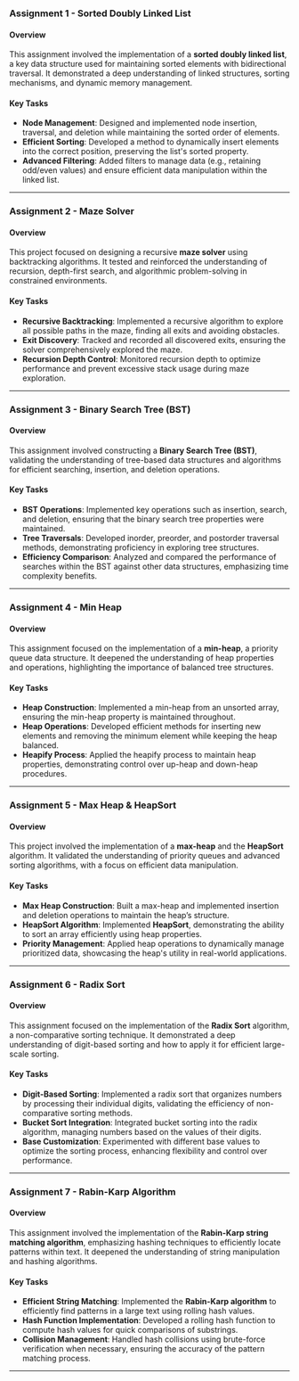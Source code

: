 ### **Assignment 1 - Sorted Doubly Linked List**

#### Overview
This assignment involved the implementation of a **sorted doubly linked list**, a key data structure used for maintaining sorted elements with bidirectional traversal. It demonstrated a deep understanding of linked structures, sorting mechanisms, and dynamic memory management.

#### Key Tasks
- **Node Management**: Designed and implemented node insertion, traversal, and deletion while maintaining the sorted order of elements.
- **Efficient Sorting**: Developed a method to dynamically insert elements into the correct position, preserving the list's sorted property.
- **Advanced Filtering**: Added filters to manage data (e.g., retaining odd/even values) and ensure efficient data manipulation within the linked list.

---

### **Assignment 2 - Maze Solver**

#### Overview
This project focused on designing a recursive **maze solver** using backtracking algorithms. It tested and reinforced the understanding of recursion, depth-first search, and algorithmic problem-solving in constrained environments.

#### Key Tasks
- **Recursive Backtracking**: Implemented a recursive algorithm to explore all possible paths in the maze, finding all exits and avoiding obstacles.
- **Exit Discovery**: Tracked and recorded all discovered exits, ensuring the solver comprehensively explored the maze.
- **Recursion Depth Control**: Monitored recursion depth to optimize performance and prevent excessive stack usage during maze exploration.

---

### **Assignment 3 - Binary Search Tree (BST)**

#### Overview
This assignment involved constructing a **Binary Search Tree (BST)**, validating the understanding of tree-based data structures and algorithms for efficient searching, insertion, and deletion operations.

#### Key Tasks
- **BST Operations**: Implemented key operations such as insertion, search, and deletion, ensuring that the binary search tree properties were maintained.
- **Tree Traversals**: Developed inorder, preorder, and postorder traversal methods, demonstrating proficiency in exploring tree structures.
- **Efficiency Comparison**: Analyzed and compared the performance of searches within the BST against other data structures, emphasizing time complexity benefits.

---

### **Assignment 4 - Min Heap**

#### Overview
This assignment focused on the implementation of a **min-heap**, a priority queue data structure. It deepened the understanding of heap properties and operations, highlighting the importance of balanced tree structures.

#### Key Tasks
- **Heap Construction**: Implemented a min-heap from an unsorted array, ensuring the min-heap property is maintained throughout.
- **Heap Operations**: Developed efficient methods for inserting new elements and removing the minimum element while keeping the heap balanced.
- **Heapify Process**: Applied the heapify process to maintain heap properties, demonstrating control over up-heap and down-heap procedures.

---

### **Assignment 5 - Max Heap & HeapSort**

#### Overview
This project involved the implementation of a **max-heap** and the **HeapSort** algorithm. It validated the understanding of priority queues and advanced sorting algorithms, with a focus on efficient data manipulation.

#### Key Tasks
- **Max Heap Construction**: Built a max-heap and implemented insertion and deletion operations to maintain the heap’s structure.
- **HeapSort Algorithm**: Implemented **HeapSort**, demonstrating the ability to sort an array efficiently using heap properties.
- **Priority Management**: Applied heap operations to dynamically manage prioritized data, showcasing the heap's utility in real-world applications.

---

### **Assignment 6 - Radix Sort**

#### Overview
This assignment focused on the implementation of the **Radix Sort** algorithm, a non-comparative sorting technique. It demonstrated a deep understanding of digit-based sorting and how to apply it for efficient large-scale sorting.

#### Key Tasks
- **Digit-Based Sorting**: Implemented a radix sort that organizes numbers by processing their individual digits, validating the efficiency of non-comparative sorting methods.
- **Bucket Sort Integration**: Integrated bucket sorting into the radix algorithm, managing numbers based on the values of their digits.
- **Base Customization**: Experimented with different base values to optimize the sorting process, enhancing flexibility and control over performance.

---

### **Assignment 7 - Rabin-Karp Algorithm**

#### Overview
This assignment involved the implementation of the **Rabin-Karp string matching algorithm**, emphasizing hashing techniques to efficiently locate patterns within text. It deepened the understanding of string manipulation and hashing algorithms.

#### Key Tasks
- **Efficient String Matching**: Implemented the **Rabin-Karp algorithm** to efficiently find patterns in a large text using rolling hash values.
- **Hash Function Implementation**: Developed a rolling hash function to compute hash values for quick comparisons of substrings.
- **Collision Management**: Handled hash collisions using brute-force verification when necessary, ensuring the accuracy of the pattern matching process.

---
